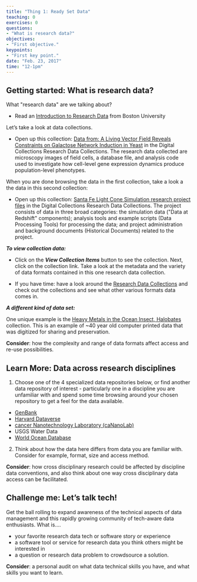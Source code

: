 ```yaml
---
title: "Thing 1: Ready Set Data"
teaching: 0
exercises: 0
questions:
- "What is research data?"
objectives:
- "First objective."
keypoints:
- "First key point."
date: "Feb. 23, 2017"
time: "12-1pm"
---
```


## Getting started: What is research data?

What "research data" are we talking about?

* Read an [Introduction to Research Data](http://www.bu.edu/datamanagement/background/whatisdata/) from Boston University


Let’s take a look at data collections.


* Open up this collection: [Data from: A Living Vector Field Reveals Constraints on Galactose Network Induction in Yeast](http://library.ucsd.edu/dc/collection/bb5668210c) in the Digital Collections Research Data Collections.  The research data collected are microscopy images of field cells, a database file, and analysis code used to investigate how cell-level gene expression dynamics produce population-level phenotypes. 

When you are done browsing the data in the first collection, take a look a the data in this second collection:

* Open up this collection: [Santa Fe Light Cone Simulation research project files](http://library.ucsd.edu/dc/collection/bb1673671n) in the Digital Collections Research Data Collections. The project consists of data in three broad categories: the simulation data ("Data at Redshift" components); analysis tools and example scripts (Data Processing Tools) for processing the data; and project administration and background documents (Historical Documents) related to the project. 

***To view collection data:***
* Click on the ***View Collection Items*** button to see the collection.  Next, click on the collection link. Take a look at the metadata and the variety of data formats contained in this one research data collection.


* If you have time: have a look around the [Research Data Collections](http://library.ucsd.edu/dc) and check out the collections and see what other various formats data comes in.

***A different kind of data set:***

One unique example is the [Heavy Metals in the Ocean Insect, Halobates](http://library.ucsd.edu/dc/collection/bb8056206n) collection.  This is an example of ~40 year old computer printed data that was digitized for sharing and preservation.


**Consider**: how the complexity and range of data formats affect access and re-use possibilities.

## Learn More: Data across research disciplines

1. Choose one of the 4 specialized data repositories below, or find another data repository of interest - particularly one in a discipline you are unfamiliar with and spend some time browsing around your chosen repository to get a feel for the data available.

* [GenBank](https://www.ncbi.nlm.nih.gov/genbank/)
* [Harvard Dataverse](https://dataverse.harvard.edu/)
* [cancer Nanotechnology Laboratory (caNanoLab)](https://cananolab.nci.nih.gov/caNanoLab/#/)
* USGS Water Data
* [World Ocean Database](https://www.nodc.noaa.gov/OC5/WOD/pr_wod.html)

2. Think about how the data here differs from data you are familiar with.  Consider for example, format, size and access method.

**Consider**: how cross disciplinary research could be affected by discipline data conventions, and also think about one way cross disciplinary data access can be facilitated.

## Challenge me: Let’s talk tech!

Get the ball rolling to expand awareness of the technical aspects of data management and this rapidly growing community of tech-aware data enthusiasts.
What is....

* your favorite research data tech or software story or experience
* a software tool or service for research data you think others might be interested in
* a question or research data problem to crowdsource a solution.

**Consider**: a personal audit on what data technical skills you have, and what skills you want to learn.

